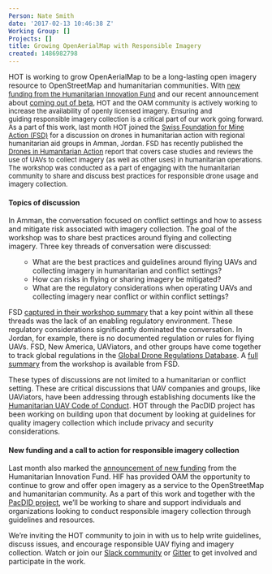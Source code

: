 ```yaml
---
Person: Nate Smith
date: '2017-02-13 10:46:38 Z'
Working Group: []
Projects: []
title: Growing OpenAerialMap with Responsible Imagery
created: 1486982798
---
```

<p>HOT is working to grow OpenAerialMap to be a long-lasting open imagery resource to OpenStreetMap and humanitarian communities. W<span style="font-size: 13.008px;">ith&nbsp;</span><a style="font-size: 13.008px;" href="http://www.elrha.org/map-location/openaerialmap-2/">new funding from the Humanitarian Innovation Fund</a>&nbsp;and our recent announcement about <a href="https://hotosm.org/updates/2017-01-31_making_open_imagery_accessible_openaerialmap_comes_out_of_beta">coming out of beta</a><span style="font-size: 13.008px;">, HOT and the&nbsp;</span><span style="font-size: 13.008px;">OAM community is actively working to increase the availability of openly licensed imagery. Ensuring and guiding&nbsp;</span><span style="font-size: 13.008px;">responsible imagery collection is a critical part of our work going forward. As a part of this work, l</span><span style="font-size: 13.008px;">ast month HOT joined the </span><a style="font-size: 13.008px;" href="http://drones.fsd.ch/en/homepage/">Swiss Foundation for Mine Action (FSD)</a><span style="font-size: 13.008px;"> for a discussion on drones in humanitarian action with regional humanitarian aid groups in Amman, Jordan. FSD has recently published the </span><a style="font-size: 13.008px;" href="http://drones.fsd.ch/en/independent-report-drones-are-ready-for-disasters/">Drones in Humanitarian Action</a><span style="font-size: 13.008px;"> report that covers case studies and reviews the use of UAVs to collect imagery (as well as other uses) in humanitarian operations. The workshop was conducted as a part of engaging with the humanitarian community to share and discuss best practices for responsible drone usage and imagery collection.&nbsp;</span></p><h4>Topics of discussion</h4><p>In Amman, the conversation focused on conflict settings and how to assess and mitigate risk associated with imagery collection. The goal of the workshop was to share best practices around flying and collecting imagery.&nbsp;Three key threads of conversation were discussed:&nbsp;</p><ul><ul><li>What are the best practices and guidelines around flying UAVs and collecting imagery in humanitarian and conflict settings?&nbsp;</li><li>How can risks in flying or sharing imagery be mitigated?&nbsp;</li><li>What are the regulatory considerations when operating UAVs and collecting imagery near conflict or within conflict settings?&nbsp;&nbsp;</li></ul></ul><p>FSD <a href="http://drones.fsd.ch/en/event-drones-in-humanitarian-action-specific-needs-and-the-way-forward-in-the-middles-east/">captured in their workshop summary</a>&nbsp;that a key point within all these threads was the lack of an enabling regulatory environment. These regulatory considerations significantly dominated the conversation. In Jordan, for example, there is no documented regulation or rules for flying UAVs. FSD, New America, UAViators, and other groups have come together to track global regulations in the <a href="https://droneregulations.info/">Global Drone Regulations Database</a>. A <a href="https://docs.google.com/document/d/1PFyOpSYSNO4KghYSWwnYA6eWrQrHeW_k8GBuSK8jt_s/edit?usp=sharing">full summary</a> from the workshop is available from FSD.&nbsp;</p><p>These types of discussions are not limited to a humanitarian or conflict setting. These are critical discussions that UAV companies and groups, like UAViators, have been addressing through establishing documents like the <a href="https://docs.google.com/document/d/1Uez75_qmIVMxY35OzqMd_HPzSf-Ey43lJ_mye-kEEpQ/edit">Humanitarian UAV Code of Conduct</a>. HOT through the PacDID project has been working on building upon that document by looking at guidelines for quality imagery collection which include privacy and security considerations.</p><h4>New funding and a call to action for responsible imagery collection</h4><p>Last month also marked the <a href="https://twitter.com/The_HIF/status/821632038361059328">announcement of new funding</a> from the Humanitarian Innovation Fund. HIF has provided OAM the opportunity to continue to grow and offer open imagery as a service to the OpenStreetMap and humanitarian community. As a part of this work and together with the <a href="https://hotosm.org/updates/2016-07-20_hot_launches_new_pacdid_drone_imagery_project">PacDID project</a>, we’ll be working to share and support individuals and organizations looking to conduct responsible imagery collection through guidelines and resources.&nbsp;</p><p>We’re inviting the HOT community to join in with us to help write guidelines, discuss issues, and encourage responsible UAV flying and imagery collection. Watch or join our <a href="https://hotosm-slack.herokuapp.com/">Slack community</a>&nbsp;or <a href="https://gitter.im/hotosm/OpenAerialMap">Gitter</a>&nbsp;to get involved and participate in the work.&nbsp;</p>
